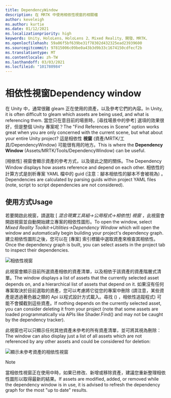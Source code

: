 ```yaml
---
title: DependencyWindow
description: 在 MRTK 中使用相依性視窗的相關檔
author: keveleigh
ms.author: kurtie
ms.date: 01/12/2021
ms.localizationpriority: high
keywords: Unity、HoloLens、HoloLens 2、Mixed Reality、開發、MRTK、
ms.openlocfilehash: 59a06f5bf639be31f78302d432325ead23939600
ms.sourcegitcommit: 97815006c09be0a43b3d9b33c1674150cdfecf2b
ms.translationtype: MT
ms.contentlocale: zh-TW
ms.lasthandoff: 03/03/2021
ms.locfileid: "101780984"
---
```

# <a name="dependency-window"></a><span data-ttu-id="324ca-104">相依性視窗</span><span class="sxs-lookup"><span data-stu-id="324ca-104">Dependency window</span></span>

<span data-ttu-id="324ca-105">在 Unity 中，通常很難 gleam 正在使用的資產，以及參考它們的內容。</span><span class="sxs-lookup"><span data-stu-id="324ca-105">In Unity, it is often difficult to gleam which assets are being used, and what is referencing them.</span></span> <span data-ttu-id="324ca-106">當您只在意目前的場景時，[尋找場景中的參考] 選項的效果很好，但是整個 Unity 專案呢？</span><span class="sxs-lookup"><span data-stu-id="324ca-106">The "Find References in Scene" option works great when you are only concerned with the current scene, but what about your entire Unity project?</span></span> <span data-ttu-id="324ca-107">這是相依性 **視窗** (資產/MRTK/工具/DependencyWindow) 可能很有用的地方。</span><span class="sxs-lookup"><span data-stu-id="324ca-107">This is where the **Dependency Window** (Assets/MRTK/Tools/DependencyWindow) can be useful.</span></span>

<span data-ttu-id="324ca-108">[相依性] 視窗會顯示資產的參考方式，以及彼此之間的關係。</span><span class="sxs-lookup"><span data-stu-id="324ca-108">The Dependency Window displays how assets reference and depend on each other.</span></span> <span data-ttu-id="324ca-109">相依性的計算方式是剖析專案 YAML 檔中的 guid (注意：腳本相依性的腳本不會被視為) 。</span><span class="sxs-lookup"><span data-stu-id="324ca-109">Dependencies are calculated by parsing guids within project YAML files (note, script to script dependencies are not considered).</span></span>

## <a name="usage"></a><span data-ttu-id="324ca-110">使用方式</span><span class="sxs-lookup"><span data-stu-id="324ca-110">Usage</span></span>

<span data-ttu-id="324ca-111">若要開啟此視窗，請選取 [ *混合現實工具組->公用程式->相依性] 視窗* ，此視窗會開啟視窗並自動開始建立專案的相依性圖形。</span><span class="sxs-lookup"><span data-stu-id="324ca-111">To open the window, select *Mixed Reality Toolkit->Utilities->Dependency Window* which will open the window and automatically begin building your project's dependency graph.</span></span> <span data-ttu-id="324ca-112">建立相依性圖形之後，您可以在 [專案] 索引標籤中選取資產來檢查其相依性。</span><span class="sxs-lookup"><span data-stu-id="324ca-112">Once the dependency graph is built, you can select assets in the project tab to inspect their dependencies.</span></span>

![相依性視窗](../images/dependency-window/MRTK_Dependency_Window.png)

<span data-ttu-id="324ca-114">此視窗會顯示目前所選資產相依的資產清單，以及相依于該資產的資產階層式清單。</span><span class="sxs-lookup"><span data-stu-id="324ca-114">The window displays a list of assets that the currently selected asset depends on, and a hierarchical list of assets that depend on it.</span></span> <span data-ttu-id="324ca-115">如果沒有任何專案取決於目前選取的資產，您可以考慮將它從您的專案中刪除 (請注意，某些資產是透過著色器之類的 Api 以程式設計方式載入。尋找 () ，相依性追蹤程式) 可能不會攔截到這些資產。</span><span class="sxs-lookup"><span data-stu-id="324ca-115">If nothing depends on the currently selected asset, you can consider deleting it from your project (note that some assets are loaded programmatically via APIs like Shader.Find() and may not be caught by the dependency tracker).</span></span>

<span data-ttu-id="324ca-116">此視窗也可以只顯示任何其他資產未參考的所有資產清單，並可將其視為刪除：</span><span class="sxs-lookup"><span data-stu-id="324ca-116">The window can also display just a list of all assets which are not referenced by any other assets and could be considered for deletion:</span></span>

![顯示未參考資產的相依性視窗](../images/dependency-window/MRTK_Dependency_Window_Unreferenced.png)

> [!NOTE]
> <span data-ttu-id="324ca-118">當相依性視窗正在使用中時，如果已修改、新增或移除資產，建議您重新整理相依性圖形以取得最新的結果。</span><span class="sxs-lookup"><span data-stu-id="324ca-118">If assets are modified, added, or removed while the dependency window is in use, it is advised to refresh the dependency graph for the most "up to date" results.</span></span>
